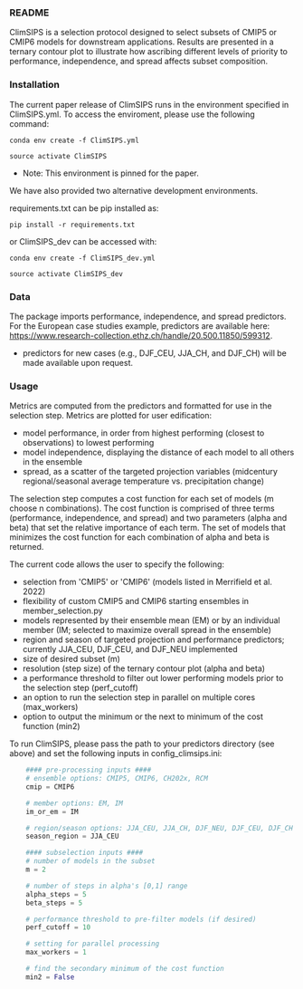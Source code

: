 
### README

ClimSIPS is a selection protocol designed to select subsets of CMIP5 or CMIP6 models for downstream applications. Results are presented in a ternary contour plot to illustrate how ascribing different levels of priority to performance, independence, and spread affects subset composition.

### Installation
The current paper release of ClimSIPS runs in the environment specified in ClimSIPS.yml. To access the enviroment, please use the following command:

`conda env create -f ClimSIPS.yml`

`source activate ClimSIPS`

* Note: This environment is pinned for the paper.

We have also provided two alternative development environments.

requirements.txt can be pip installed as:

`pip install -r requirements.txt`

or ClimSIPS_dev can be accessed with:

`conda env create -f ClimSIPS_dev.yml`

`source activate ClimSIPS_dev`

### Data
The package imports performance, independence, and spread predictors. For the European case studies example, predictors are available here:
https://www.research-collection.ethz.ch/handle/20.500.11850/599312.
* predictors for new cases (e.g., DJF_CEU, JJA_CH, and DJF_CH) will be made available upon request.

### Usage
Metrics are computed from the predictors and formatted for use in the selection step. Metrics are plotted for user edification:
- model performance, in order from highest performing (closest to observations) to lowest performing
- model independence, displaying the distance of each model to all others in the ensemble
- spread, as a scatter of the targeted projection variables (midcentury regional/seasonal average temperature vs. precipitation change)

The selection step computes a cost function for each set of models (m choose n combinations). The cost function is comprised of three terms (performance, independence, and spread) and two parameters (alpha and beta) that set the relative importance of each term. The set of models that minimizes the cost function for each combination of alpha and beta is returned.

The current code allows the user to specify the following:

- selection from 'CMIP5' or 'CMIP6' (models listed in Merrifield et al. 2022)
- flexibility of custom CMIP5 and CMIP6 starting ensembles in member_selection.py
- models represented by their ensemble mean (EM) or by an individual member (IM; selected to maximize overall spread in the ensemble)
- region and season of targeted projection and performance predictors; currently JJA_CEU, DJF_CEU, and DJF_NEU implemented
- size of desired subset (m)
- resolution (step size) of the ternary contour plot (alpha and beta)
- a performance threshold to filter out lower performing models prior to the selection step (perf_cutoff)
- an option to run the selection step in parallel on multiple cores (max_workers)
- option to output the minimum or the next to minimum of the cost function (min2)

To run ClimSIPS, please pass the path to your predictors directory (see above) and set the following inputs in config_climsips.ini:

``` python
    #### pre-processing inputs ####
    # ensemble options: CMIP5, CMIP6, CH202x, RCM
    cmip = CMIP6

    # member options: EM, IM
    im_or_em = IM

    # region/season options: JJA_CEU, JJA_CH, DJF_NEU, DJF_CEU, DJF_CH
    season_region = JJA_CEU

    #### subselection inputs ####
    # number of models in the subset
    m = 2

    # number of steps in alpha's [0,1] range
    alpha_steps = 5
    beta_steps = 5

    # performance threshold to pre-filter models (if desired)
    perf_cutoff = 10

    # setting for parallel processing
    max_workers = 1

    # find the secondary minimum of the cost function
    min2 = False
```

